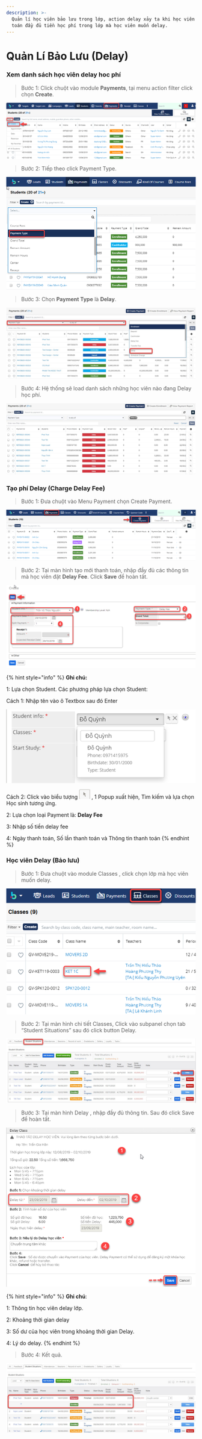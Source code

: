 ```yaml
---
description: >-
  Quản lí học viên bảo lưu trong lớp, action delay xảy ta khi học viên đã thanh
  toán đầy đủ tiền học phí trong lớp mà học viên muốn delay.
---
```


# Quản Lí Bảo Lưu \(Delay\)

### Xem danh sách học viên delay hoc phí

> Bước 1: 
Click chuột vào module **Payments**, tại menu action filter click chọn **Create**.

![](../../.gitbook/assets/xemdelay1.png)

> Bước 2: Tiếp theo click Payment Type.

![](../../.gitbook/assets/xemde-ay2.png)

> Bước 3: Chọn **Payment Type** là **Delay**.

![](../../.gitbook/assets/delay3.jpg)

> Bước 4: Hệ thống sẽ load danh sách những học viên nào đang Delay học phí.

![](../../.gitbook/assets/delay4.jpg)

### Tạo phí Delay \(Charge Delay Fee\)

> Bước 1: Đưa chuột vào Menu Payment chọn Create Payment.

![](../../.gitbook/assets/taodelay1.png)

> Bước 2: Tại màn hình tạo mới thanh toán, nhập đầy đủ các thông tin mà học viên đặt **Delay Fee**. Click **Save** để hoàn tất.

![](../../.gitbook/assets/taodelay2.png)

{% hint style="info" %}
**Ghi chú:**

1: Lựa chọn Student. Các phương pháp lựa chọn Student:

Cách 1: Nhập tên vào ô Textbox sau đó Enter

![](../../.gitbook/assets/enroll3%20%281%29.png) 


Cách 2: Click vào biểu tượng ![](../../.gitbook/assets/enroll4.png) , 1 Popup xuất hiện, Tìm kiếm và lựa chọn Học sinh tương ứng.

2: Lựa chọn loại Payment là: **Delay Fee**

3: Nhập số tiền delay fee

4: Ngày thanh toán, Số lần thanh toán và Thông tin thanh toán
{% endhint %}

### Học viên Delay \(Bảo lưu\)

> Bước 1: Đưa chuột vào module Classes , click chọn lớp mà học viên muốn delay.

![](../../.gitbook/assets/hvdelay1.png)

> Bước 2: Tại màn hình chi tiết Classes, Click vào subpanel chọn tab “Student Situations” sau đó click button Delay.

![](../../.gitbook/assets/delay.jpg)

> Bước 3: Tại màn hình Delay , nhập đầy đủ thông tin. Sau đó click Save để hoàn tất.

![](../../.gitbook/assets/5%20%282%29.png)

{% hint style="info" %}
**Ghi chú**:

1: Thông tin học viên delay lớp.

2: Khoảng thời gian delay

3: Số dư của học viên trong khoảng thời gian Delay.

4: Lý do delay.
{% endhint %}

> Bước 4: Kết quả.

![](../../.gitbook/assets/delay2.jpg)

